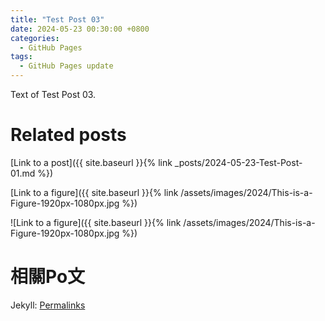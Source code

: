 ```yaml
---
title: "Test Post 03"
date: 2024-05-23 00:30:00 +0800
categories:
  - GitHub Pages
tags:
  - GitHub Pages update
---
```


Text of Test Post 03.

# Related posts

[Link to a post]({{ site.baseurl }}{% link _posts/2024-05-23-Test-Post-01.md %})

[Link to a figure]({{ site.baseurl }}{% link /assets/images/2024/This-is-a-Figure-1920px-1080px.jpg %})

![Link to a figure]({{ site.baseurl }}{% link /assets/images/2024/This-is-a-Figure-1920px-1080px.jpg %})

# 相關Po文




Jekyll: [Permalinks](<https://jekyllrb.com/docs/permalinks/>)
